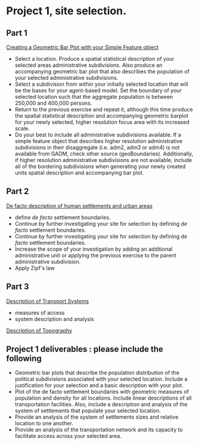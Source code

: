 # Project 1, site selection. 

## Part 1
[Creating a Geometric Bar Plot with your Simple Feature object](https://tyler-frazier.github.io/dsbook/describe.html#creating-a-geometric-bar-plot-with-your-simple-feature-object)

- Select a location. Produce a spatial statistical description of your selected areas administrative subdivisions. Also produce an accompanying geometric bar plot that also describes the population of your selected administrative subdivisions.
- Select a subdivision from within your initially selected location that will be the bases for your agent-based model.  Set the boundary of your selected location such that the aggregate population is between 250,000 and 400,000 persons.
- Return to the previous exercise and repeat it, although this time produce the spatial statistical description and accompanying geometric barplot for your newly selected, higher resolution focus area with its increased scale.
- Do your best to include all administrative subdivisions available.  If a simple feature object that describes higher resolution administrative subdivisions in their disaggregate (i.e. adm2, adm3 or adm4) is not available from GADM, check other source (geoBoundaries).  Additionally, if higher resolution administrative subdivisions are not available, include all of the bordering subdivisions when generating your newly created units spatial description and accompanying bar plot.

## Part 2
[De facto description of human settlements and urban areas](https://tyler-frazier.github.io/dsbook/defacto_descript.html)
- define *de facto* settlement boundaries.
- Continue by further investigating your site for selection by defining *de facto* settlement boundaries.
- Continue by further investigating your site for selection by defining *de facto* settlement boundaries.
- Increase the scope of your investigation by adding an additional administrative unit or applying the previous exercise to the parent administrative subdivision.
- Apply Zipf's law

## Part 3
[Description of Transport Systems](https://tyler-frazier.github.io/dsbook/transport_health.html)
- measures of access
- system description and analysis

[Description of Topography](https://tyler-frazier.github.io/dsbook/topography.html)

## Project 1 deliverables : please include the following
-  Geometric bar plots that describe the population distribution of the political subdivisions associated with your selected location.  Include a justification for your selection and a basic description with your plot.
-  Plot of the de facto settlement boundaries with geometric measures of population and density for all locations.  Include linear descriptions of all transportation facilities.  Also, include a description and analysis of the system of settlements that populate your selected location.
-  Provide an analysis of the system of settlements sizes and relative location to one another.
-  Provide an analysis of the transportation network and its capacity to facilitate access across your selected area.

